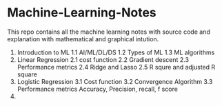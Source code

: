 # Machine-Learning-Notes
This repo contains all the machine learning notes with source code and explanation with mathematical and graphical intution.

1. Introduction to ML
   1.1 AI/ML/DL/DS
   1.2 Types of ML
   1.3 ML algorithms
2. Linear Regression
   2.1 cost function
   2.2 Gradient descent
   2.3 Performance metrics
   2.4 Ridge and Lasso
   2.5 R squre and adjusted R square
3. Logistic Regression
   3.1 Cost function
   3.2 Convergence Algorithm
   3.3 Performance metrics
      Accuracy, Precision, recall, f score
4. 
